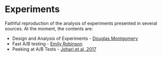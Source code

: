 # Experiments

Faithful reproduction of the analysis of experiments presented in several sources. 
At the moment, the contents are:

 - Design and Analysis of Experiments - [Douglas Montgomery](https://www.amazon.com/Design-Analysis-Experiments-Douglas-Montgomery/dp/1118146921/ref=sr_1_6?ie=UTF8&qid=1518082040&sr=8-6&keywords=douglas+montgomery)
 - Fast A/B testing - [Emily Robinson](https://robinsones.github.io/Making-R-Code-Faster-A-Case-Study/)
 - Peeking at A/B Tests - [Johari et al, 2017](https://dl.acm.org/citation.cfm?id=3097992)
 
 